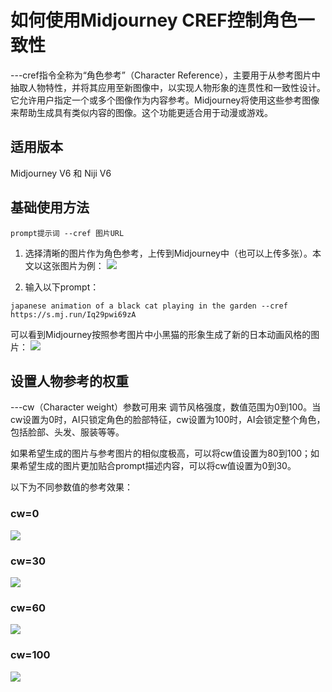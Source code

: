 # 如何使用Midjourney CREF控制角色一致性


---cref指令全称为“角色参考”（Character Reference），主要用于从参考图片中抽取人物特性，并将其应用至新图像中，以实现人物形象的连贯性和一致性设计。它允许用户指定一个或多个图像作为内容参考。Midjourney将使用这些参考图像来帮助生成具有类似内容的图像。这个功能更适合用于动漫或游戏。

## 适用版本
Midjourney V6 和 Niji V6

## 基础使用方法
```prompt提示词 --cref 图片URL```

1. 选择清晰的图片作为角色参考，上传到Midjourney中（也可以上传多张）。本文以这张图片为例：
![](reference-image.jpg)

2. 输入以下prompt：
```
japanese animation of a black cat playing in the garden --cref https://s.mj.run/Iq29pwi69zA
```

可以看到Midjourney按照参考图片中小黑猫的形象生成了新的日本动画风格的图片：
![](cref-example.png)


## 设置人物参考的权重
---cw（Character weight）参数可用来
调节风格强度，数值范围为0到100。当cw设置为0时，AI只锁定角色的脸部特征，cw设置为100时，AI会锁定整个角色，包括脸部、头发、服装等等。

如果希望生成的图片与参考图片的相似度极高，可以将cw值设置为80到100；如果希望生成的图片更加贴合prompt描述内容，可以将cw值设置为0到30。

以下为不同参数值的参考效果：

### cw=0
![](cw-0-example.png)

### cw=30
![](cw-30-example.png)

### cw=60
![](cw-60-example.png)

### cw=100
![](cw-100-example.png)
